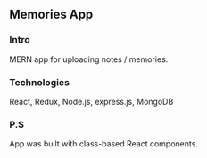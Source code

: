## Memories App

### Intro

MERN app for uploading notes / memories.

### Technologies

React, Redux, Node.js, express.js, MongoDB

### P.S

App was built with class-based React components.
